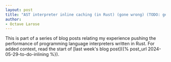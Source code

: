 ```yaml
---
layout: post
title: "AST interpreter inline caching (in Rust) (gone wrong) (TODO: get a better title)"
author:
- Octave Larose
---
```


This is part of a series of blog posts relating my experience pushing the performance of programming language interpreters written in Rust. For added context, read the start of [last week's blog post]({% post_url 2024-05-29-to-do-inlining %}).
